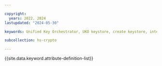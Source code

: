 ```yaml
---

copyright:
  years: 2022, 2024
lastupdated: "2024-05-30"

keywords: Unified Key Orchestrator, UKO keystore, create keystore, internal keystore， KMS keystore

subcollection: hs-crypto

---
```


{{site.data.keyword.attribute-definition-list}}





